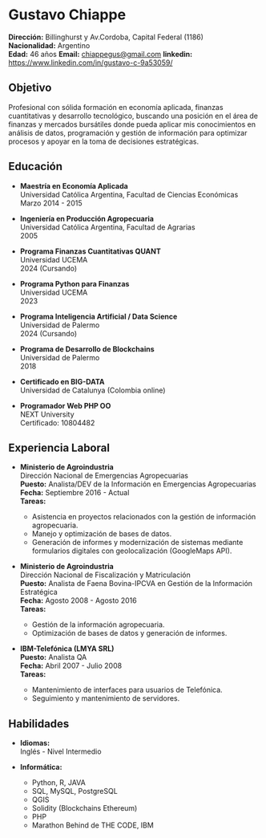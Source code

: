 # Gustavo Chiappe

**Dirección:** Billinghurst y Av.Cordoba, Capital Federal (1186)  
**Nacionalidad:** Argentino  
**Edad:** 46 años 
**Email:** chiappegus@gmail.com
**linkedin:** https://www.linkedin.com/in/gustavo-c-9a53059/

## Objetivo

Profesional con sólida formación en economía aplicada, finanzas cuantitativas y desarrollo tecnológico, buscando una posición en el área de finanzas y mercados bursátiles donde pueda aplicar mis conocimientos en análisis de datos, programación y gestión de información para optimizar procesos y apoyar en la toma de decisiones estratégicas.

## Educación

- **Maestría en Economía Aplicada**  
  Universidad Católica Argentina, Facultad de Ciencias Económicas  
  Marzo 2014 - 2015

- **Ingeniería en Producción Agropecuaria**  
  Universidad Católica Argentina, Facultad de Agrarias  
  2005

- **Programa Finanzas Cuantitativas QUANT**  
  Universidad UCEMA  
  2024 (Cursando)

- **Programa Python para Finanzas**  
  Universidad UCEMA  
  2023

- **Programa Inteligencia Artificial / Data Science**  
  Universidad de Palermo  
  2024 (Cursando)

- **Programa de Desarrollo de Blockchains**  
  Universidad de Palermo  
  2018

- **Certificado en BIG-DATA**  
  Universidad de Catalunya (Colombia online)

- **Programador Web PHP OO**  
  NEXT University  
  Certificado: 10804482

## Experiencia Laboral

- **Ministerio de Agroindustria**  
  Dirección Nacional de Emergencias Agropecuarias  
  **Puesto:** Analista/DEV de la Información en Emergencias Agropecuarias  
  **Fecha:** Septiembre 2016 - Actual  
  **Tareas:** 
  - Asistencia en proyectos relacionados con la gestión de información agropecuaria.
  - Manejo y optimización de bases de datos.
  - Generación de informes y modernización de sistemas mediante formularios digitales con geolocalización (GoogleMaps API).

- **Ministerio de Agroindustria**  
  Dirección Nacional de Fiscalización y Matriculación  
  **Puesto:** Analista de Faena Bovina-IPCVA en Gestión de la Información Estratégica  
  **Fecha:** Agosto 2008 - Agosto 2016  
  **Tareas:** 
  - Gestión de la información agropecuaria.
  - Optimización de bases de datos y generación de informes.

- **IBM-Telefónica (LMYA SRL)**  
  **Puesto:** Analista QA  
  **Fecha:** Abril 2007 - Julio 2008  
  **Tareas:** 
  - Mantenimiento de interfaces para usuarios de Telefónica.
  - Seguimiento y mantenimiento de servidores.

## Habilidades

- **Idiomas:**  
  Inglés - Nivel Intermedio

- **Informática:**
  - Python, R, JAVA
  - SQL, MySQL, PostgreSQL
  - QGIS
  - Solidity (Blockchains Ethereum)
  - PHP
  - Marathon Behind de THE CODE, IBM

